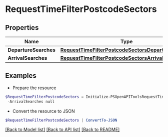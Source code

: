 # RequestTimeFilterPostcodeSectors
## Properties

Name | Type | Description | Notes
------------ | ------------- | ------------- | -------------
**DepartureSearches** | [**RequestTimeFilterPostcodeSectorsDepartureSearch[]**](RequestTimeFilterPostcodeSectorsDepartureSearch.md) |  | [optional] 
**ArrivalSearches** | [**RequestTimeFilterPostcodeSectorsArrivalSearch[]**](RequestTimeFilterPostcodeSectorsArrivalSearch.md) |  | [optional] 

## Examples

- Prepare the resource
```powershell
$RequestTimeFilterPostcodeSectors = Initialize-PSOpenAPIToolsRequestTimeFilterPostcodeSectors  -DepartureSearches null `
 -ArrivalSearches null
```

- Convert the resource to JSON
```powershell
$RequestTimeFilterPostcodeSectors | ConvertTo-JSON
```

[[Back to Model list]](../README.md#documentation-for-models) [[Back to API list]](../README.md#documentation-for-api-endpoints) [[Back to README]](../README.md)

